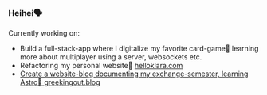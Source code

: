 ### Heihei🗣

Currently working on:
- Build a full-stack-app where I digitalize my favorite card-game👾 learning more about multiplayer using a server, websockets etc.
- Refactoring my personal website🧃 <a href="https://www.helloklara.com">helloklara.com
- Create a website-blog documenting my exchange-semester, learning Astro🦑 <a href="https://greekingout.blog">greekingout.blog

<!--
**klarawust/klarawust** is a ✨ _special_ ✨ repository because its `README.md` (this file) appears on your GitHub profile.

Here are some ideas to get you started:

- 🔭 I’m currently working on ...
- 🌱 I’m currently learning ...
- 👯 I’m looking to collaborate on ...
- 🤔 I’m looking for help with ...
- 💬 Ask me about ...
- 📫 How to reach me: ...
- 😄 Pronouns: ...
- ⚡ Fun fact: ...
-->
